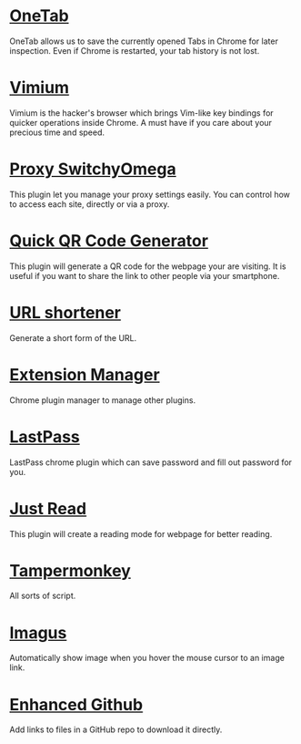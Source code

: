 # [OneTab](https://www.one-tab.com/)

OneTab allows us to save the currently opened Tabs in Chrome for later
inspection. Even if Chrome is restarted, your tab history is not lost.

# [Vimium](https://vimium.github.io/)

Vimium is the hacker's browser which brings Vim-like key bindings for quicker
operations inside Chrome. A must have if you care about your precious time and
speed.

# [Proxy SwitchyOmega](https://github.com/FelisCatus/SwitchyOmega) 

This plugin let you manage your proxy settings easily. You can control how to
access each site, directly or via a proxy.

# [Quick QR Code Generator](https://chrome.google.com/webstore/detail/quick-qr-code-generator/afpbjjgbdimpioenaedcjgkaigggcdpp?hl=en)

This plugin will generate a QR code for the webpage your are visiting. It is
useful if you want to share the link to other people via your smartphone.

# [URL shortener](https://timleland.com/link-shortener-extension/)

Generate a short form of the URL.

# [Extension Manager](https://chrome.google.com/webstore/detail/extension-manager/gjldcdngmdknpinoemndlidpcabkggco?utm_source=chrome-app-launcher-info-dialog)

Chrome plugin manager to manage other plugins.

# [LastPass](https://chrome.google.com/webstore/detail/lastpass-free-password-ma/hdokiejnpimakedhajhdlcegeplioahd)

LastPass chrome plugin which can save password and fill out password for you.

# [Just Read](https://github.com/ZachSaucier/Just-Read)

This plugin will create a reading mode for webpage for better reading.

# [Tampermonkey](https://tampermonkey.net/)

All sorts of script.

# [Imagus](https://chrome.google.com/webstore/detail/imagus/immpkjjlgappgfkkfieppnmlhakdmaab?hl=en)

Automatically show image when you hover the mouse cursor to an image link.

# [Enhanced Github](https://chrome.google.com/webstore/detail/enhanced-github/anlikcnbgdeidpacdbdljnabclhahhmd?hl=en)

Add links to files in a GitHub repo to download it directly.
